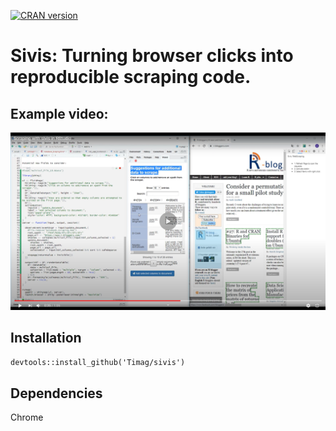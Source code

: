 [![CRAN version](http://www.r-pkg.org/badges/version/imageclipr)](https://cran.r-project.org/package=imageclipr)


# Sivis: Turning browser clicks into reproducible scraping code.

## Example video:

[![Sivis example](image.png)](https://www.youtube.com/watch?v=tFZ3os-GoNA)


## Installation
`devtools::install_github('Timag/sivis')`

## Dependencies
Chrome

